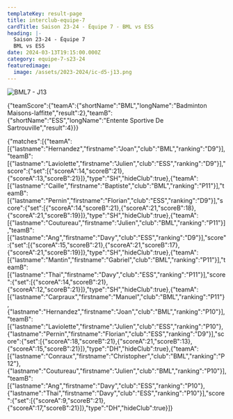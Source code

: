 ```yaml
---
templateKey: result-page
title: interclub-equipe-7
cardTitle: Saison 23-24 - Équipe 7 - BML vs ESS 
heading: |-
  Saison 23-24 - Équipe 7
  BML vs ESS
date: 2024-03-13T19:15:00.000Z
category: equipe-7-s23-24
featuredimage:
  image: /assets/2023-2024/ic-d5-j13.png
---
```

![](/assets/2023-2024/ic-d5-j13.png "BML7 - J13")

<teamscoreboard>{"teamScore":{"teamA":{"shortName":"BML","longName":"Badminton Maisons-laffitte","result":2},"teamB":{"shortName":"ESS","longName":"Entente Sportive De Sartrouville","result":4}}}</teamscoreboard>

<scoreboard>{"matches":[{"teamA":[{"lastname":"Hernandez","firstname":"Joan","club":"BML","ranking":"D9"}],"teamB":[{"lastname":"Laviolette","firstname":"Julien","club":"ESS","ranking":"D9"}],"score":{"set":[{"scoreA":14,"scoreB":21},{"scoreA":13,"scoreB":21}]},"type":"SH","hideClub":true},{"teamA":[{"lastname":"Caille","firstname":"Baptiste","club":"BML","ranking":"P11"}],"teamB":[{"lastname":"Pernin","firstname":"Florian","club":"ESS","ranking":"D9"}],"score":{"set":[{"scoreA":14,"scoreB":21},{"scoreA":21,"scoreB":18},{"scoreA":21,"scoreB":19}]},"type":"SH","hideClub":true},{"teamA":[{"lastname":"Coutureau","firstname":"Julien","club":"BML","ranking":"P11"}],"teamB":[{"lastname":"Ang","firstname":"Davy","club":"ESS","ranking":"D9"}],"score":{"set":[{"scoreA":15,"scoreB":21},{"scoreA":21,"scoreB":17},{"scoreA":21,"scoreB":19}]},"type":"SH","hideClub":true},{"teamA":[{"lastname":"Mantin","firstname":"Gabriel","club":"BML","ranking":"P11"}],"teamB":[{"lastname":"Thai","firstname":"Davy","club":"ESS","ranking":"P11"}],"score":{"set":[{"scoreA":14,"scoreB":21},{"scoreA":12,"scoreB":21}]},"type":"SH","hideClub":true},{"teamA":[{"lastname":"Carpraux","firstname":"Manuel","club":"BML","ranking":"P11"},{"lastname":"Hernandez","firstname":"Joan","club":"BML","ranking":"P10"}],"teamB":[{"lastname":"Laviolette","firstname":"Julien","club":"ESS","ranking":"P10"},{"lastname":"Pernin","firstname":"Florian","club":"ESS","ranking":"D9"}],"score":{"set":[{"scoreA":18,"scoreB":21},{"scoreA":21,"scoreB":13},{"scoreA":15,"scoreB":21}]},"type":"DH","hideClub":true},{"teamA":[{"lastname":"Conraux","firstname":"Christopher","club":"BML","ranking":"P12"},{"lastname":"Coutureau","firstname":"Julien","club":"BML","ranking":"P10"}],"teamB":[{"lastname":"Ang","firstname":"Davy","club":"ESS","ranking":"P10"},{"lastname":"Thai","firstname":"Davy","club":"ESS","ranking":"P10"}],"score":{"set":[{"scoreA":9,"scoreB":21},{"scoreA":17,"scoreB":21}]},"type":"DH","hideClub":true}]}</scoreboard>